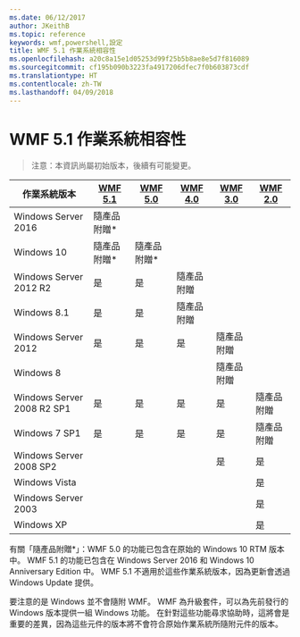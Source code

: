 ```yaml
---
ms.date: 06/12/2017
author: JKeithB
ms.topic: reference
keywords: wmf,powershell,設定
title: WMF 5.1 作業系統相容性
ms.openlocfilehash: a20c8a15e1d05253d99f25b5b8ae8e5d7f816089
ms.sourcegitcommit: cf195b090b3223fa4917206dfec7f0b603873cdf
ms.translationtype: HT
ms.contentlocale: zh-TW
ms.lasthandoff: 04/09/2018
---
```

# <a name="wmf-51-operating-system-compatibility"></a>WMF 5.1 作業系統相容性 #

> 注意：本資訊尚屬初始版本，後續有可能變更。

| 作業系統版本 | [WMF 5.1](https://aka.ms/wmf51download) | [WMF 5.0](https://aka.ms/wmf5download) | [WMF 4.0](https://aka.ms/wmf4download) |  [WMF 3.0](https://aka.ms/wmf3download) | [WMF 2.0](https://aka.ms/wmf2download) |
| ------------------------ | ----------- | ----------- | ----------- | ------------ |  ------------- |
| Windows Server 2016 | 隨產品附贈* |  |  |  |  |
| Windows 10 | 隨產品附贈* | 隨產品附贈*  | | | |
| Windows Server 2012 R2| 是 | 是 | 隨產品附贈 |  |  |
| Windows 8.1 | 是 | 是 |  隨產品附贈 |  |  |
| Windows Server 2012 | 是 | 是 | 是 |  隨產品附贈 | |
| Windows 8 |  |  |  | 隨產品附贈 | |
| Windows Server 2008 R2 SP1 | 是 | 是 | 是 |  是| 隨產品附贈 |
| Windows 7 SP1  | 是 | 是 | 是 | 是 | 隨產品附贈 |
| Windows Server 2008 SP2 | | | | 是 | 是 |
| Windows Vista | | | | | 是 |
| Windows Server 2003| | | |  | 是 |
| Windows XP | | | |  | 是 |


有關「隨產品附贈*」：WMF 5.0 的功能已包含在原始的 Windows 10 RTM 版本中。
WMF 5.1 的功能已包含在 Windows Server 2016 和 Windows 10 Anniversary Edition 中。
WMF 5.1 不適用於這些作業系統版本，因為更新會透過 Windows Update 提供。


要注意的是 Windows 並不會隨附 WMF。
WMF 為升級套件，可以為先前發行的 Windows 版本提供一組 Windows 功能。
在針對這些功能尋求協助時，這將會是重要的差異，因為這些元件的版本將不會符合原始作業系統所隨附元件的版本。